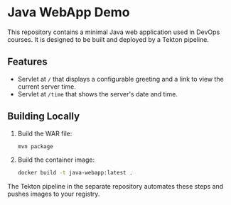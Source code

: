 # Java WebApp Demo

This repository contains a minimal Java web application used in DevOps courses.
It is designed to be built and deployed by a Tekton pipeline.

## Features

- Servlet at `/` that displays a configurable greeting and a link to view the
  current server time.
- Servlet at `/time` that shows the server's date and time.

## Building Locally

1. Build the WAR file:

   ```bash
   mvn package
   ```

2. Build the container image:

   ```bash
   docker build -t java-webapp:latest .
   ```

The Tekton pipeline in the separate repository automates these steps and pushes
images to your registry.
